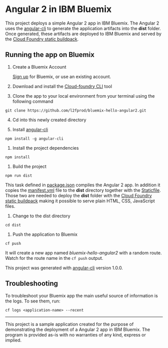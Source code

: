 # Angular 2 in IBM Bluemix

This project deploys a simple Angular 2 app in IBM Bluemix. The Angular 2 uses the [angular-cli](https://github.com/angular/angular-cli) to generate the application artifacts into the **dist** folder. Once generated, these artifacts are deployed to IBM Bluemix and served by the [Cloud Foundry static buildpack](https://github.com/cloudfoundry/staticfile-buildpack).

## Running the app on Bluemix

1. Create a Bluemix Account

    [Sign up][bluemix_signup_url] for Bluemix, or use an existing account.

2. Download and install the [Cloud-foundry CLI][cloud_foundry_url] tool

3. Clone the app to your local environment from your terminal using the following command

  ```
  git clone https://github.com/l2fprod/bluemix-hello-angular2.git
  ```

4. Cd into this newly created directory

1. Install [angular-cli](https://github.com/angular/angular-cli)

  ```
  npm install -g angular-cli
  ```

1. Install the project dependencies

  ```
  npm install
  ```

1. Build the project

  ```
  npm run dist
  ```

  This task defined in [package.json](package.json) compiles the Angular 2 app. In addition it copies the [manifest.yml](manifest.yml) file to the **dist** directory together with the [Staticfile](Staticfile). Those two are needed to deploy the **dist** folder with the [Cloud Foundry static buildpack](https://github.com/cloudfoundry/staticfile-buildpack) making it possible to serve plain HTML, CSS, JavaScript files.

1. Change to the dist directory

  ```
  cd dist
  ```

1. Push the application to Bluemix

  ```
  cf push
  ```

  It will create a new app named *bluemix-hello-angular2* with a random route. Watch for the route name in the ```cf push``` output.


This project was generated with [angular-cli](https://github.com/angular/angular-cli) version 1.0.0.

## Troubleshooting

To troubleshoot your Bluemix app the main useful source of information is the logs. To see them, run:

  ```
  cf logs <application-name> --recent
  ```

---

This project is a sample application created for the purpose of demonstrating the deployment of a Angular 2 app in IBM Bluemix.
The program is provided as-is with no warranties of any kind, express or implied.

[bluemix_signup_url]: https://console.ng.bluemix.net/?cm_mmc=GitHubReadMe-_-BluemixSampleApp-_-Node-_-Workflow
[cloud_foundry_url]: https://github.com/cloudfoundry/cli
